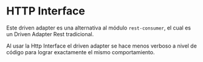 HTTP Interface
===

Este driven adapter es una alternativa al módulo `rest-consumer`, el cual es un Driven Adapter Rest tradicional.

Al usar la Http Interface el driven adapter se hace menos verboso a nivel de código para lograr exactamente el mismo comportamiento.